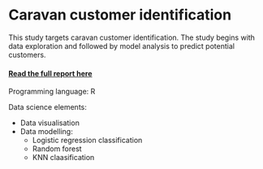# Caravan customer identification

This study targets caravan customer identification. The study begins with data exploration and followed by model analysis to predict potential customers.

#### [Read the full report here](https://nbviewer.jupyter.org/github/tommy539/Data-Science-Project/blob/master/Resumes%20Parsing%20and%20Natural%20Language%20Processing%20%28NLP%29/Resumes%20Parsing%20and%20Natural%20Language%20Processing%20%28NLP%29.ipynb)

Programming language: R

Data science elements:
 * Data visualisation 
 * Data modelling: 
   * Logistic regression classification
   * Random forest
   * KNN claasification

